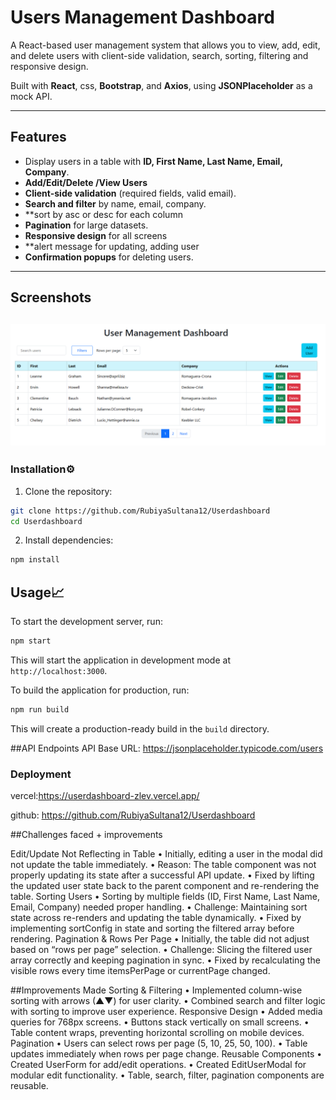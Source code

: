 # Users Management Dashboard 

A React-based user management system that allows you to view, add, edit, and delete users with client-side validation, search, sorting, filtering and responsive design.  

Built with **React**, css, **Bootstrap**, and **Axios**, using **JSONPlaceholder** as a mock API.

---

## Features

- Display users in a table with **ID, First Name, Last Name, Email, Company**.  
- **Add/Edit/Delete /View Users** 
- **Client-side validation** (required fields, valid email).  
- **Search and filter** by name, email, company.
- **sort by asc or desc for each column  
- **Pagination** for large datasets.  
- **Responsive design** for all screens   
- **alert message for updating, adding user   
- **Confirmation popups** for deleting users.  

---
## Screenshots

![Dashboard](screenshot.png)
---
### Installation⚙️

1. Clone the repository:

```bash
git clone https://github.com/RubiyaSultana12/Userdashboard
cd Userdashboard
```

2. Install dependencies:

```bash
npm install
```

## Usage📈

To start the development server, run:

```bash
npm start
```

This will start the application in development mode at `http://localhost:3000`.

To build the application for production, run:

```bash
npm run build
```
This will create a production-ready build in the `build` directory.

##API Endpoints
API Base URL: https://jsonplaceholder.typicode.com/users

### Deployment

 vercel:https://userdashboard-zlev.vercel.app/
 
 github: https://github.com/RubiyaSultana12/Userdashboard

##Challenges faced + improvements

Edit/Update Not Reflecting in Table
•	Initially, editing a user in the modal did not update the table immediately.
•	Reason: The table component was not properly updating its state after a successful API update.
•	Fixed by lifting the updated user state back to the parent component and re-rendering the table.
Sorting Users
•	Sorting by multiple fields (ID, First Name, Last Name, Email, Company) needed proper handling.
•	Challenge: Maintaining sort state across re-renders and updating the table dynamically.
•	Fixed by implementing sortConfig in state and sorting the filtered array before rendering.
Pagination & Rows Per Page
•	Initially, the table did not adjust based on “rows per page” selection.
•	Challenge: Slicing the filtered user array correctly and keeping pagination in sync.
•	Fixed by recalculating the visible rows every time itemsPerPage or currentPage changed.

##Improvements Made
Sorting & Filtering
•	Implemented column-wise sorting with arrows (▲▼) for user clarity.
•	Combined search and filter logic with sorting to improve user experience.
Responsive Design
•	Added media queries for 768px screens.
•	Buttons stack vertically on small screens.
•	Table content wraps, preventing horizontal scrolling on mobile devices.
Pagination
•	Users can select rows per page (5, 10, 25, 50, 100).
•	Table updates immediately when rows per page change.
Reusable Components
•	Created UserForm for add/edit operations.
•	Created EditUserModal for modular edit functionality.
•	Table, search, filter, pagination components are reusable.

